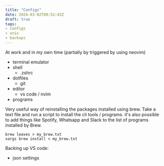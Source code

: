 ```yaml
---
title: "Configs"
date: 2024-03-02T08:52:43Z
draft: true
tags:
- configs
- unix
- backups
---
```


At work and in my own time (partially by triggered by using neovim)

- terminal emulator
- shell
    - .zshrc
- dotfiles
    - git
- editor
    - vs code / nvim
- programs 

Very useful way of reinstalling the packages installed using brew. Take a text file and run a script to install the cli tools / programs. it's also possible to add things like Spotify, Whatsapp and Slack to the list of programs installed by Brew. 

```
brew leaves > my_brew.txt
xargs brew install < my_brew.txt
```

Backing up VS code: 
- json settings

